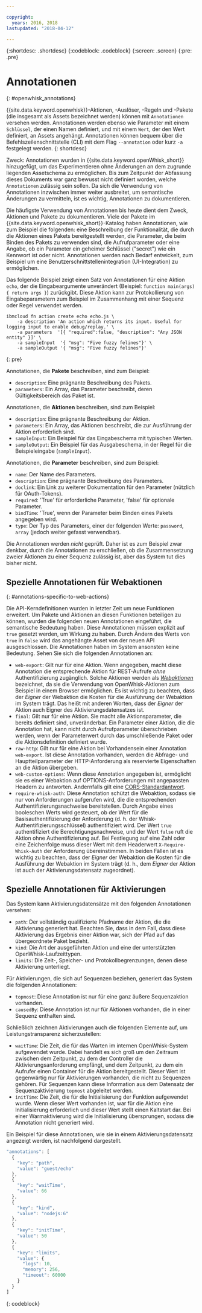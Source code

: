```yaml
---

copyright:
  years: 2016, 2018
lastupdated: "2018-04-12"

---
```


{:shortdesc: .shortdesc}
{:codeblock: .codeblock}
{:screen: .screen}
{:pre: .pre}

# Annotationen
{: #openwhisk_annotations}

{{site.data.keyword.openwhisk}}-Aktionen, -Auslöser, -Regeln und -Pakete (die insgesamt als Assets bezeichnet werden) können mit `Annotationen` versehen werden. Annotationen werden ebenso wie Parameter mit einem `Schlüssel`, der einen Namen definiert, und mit einem `Wert`, der den Wert definiert, an Assets angehängt. Annotationen können bequem über die Befehlszeilenschnittstelle (CLI) mit dem Flag `--annotation` oder kurz `-a` festgelegt werden.
{: shortdesc}

Zweck: Annotationen wurden in {{site.data.keyword.openWhisk_short}} hinzugefügt, um das Experimentieren ohne Änderungen an dem zugrunde liegenden Assetschema zu ermöglichen. Bis zum Zeitpunkt der Abfassung dieses Dokuments war ganz bewusst nicht definiert worden, welche `Annotationen` zulässig sein sollen. Da sich die Verwendung von Annotationen inzwischen immer weiter ausbreitet, um semantische Änderungen zu vermitteln, ist es wichtig, Annotationen zu dokumentieren.

Die häufigste Verwendung von Annotationen bis heute dient dem Zweck, Aktionen und Pakete zu dokumentieren. Viele der Pakete im {{site.data.keyword.openwhisk_short}}-Katalog haben Annotationen, wie zum Beispiel die folgenden: eine Beschreibung der Funktionalität, die durch die Aktionen eines Pakets bereitgestellt werden, die Parameter, die beim Binden des Pakets zu verwenden sind, die Aufrufparameter oder eine Angabe, ob ein Parameter ein geheimer Schlüssel ("secret") wie ein Kennwort ist oder nicht. Annotationen werden nach Bedarf entwickelt, zum Beispiel um eine Benutzerschnittstellenintegration (UI-Integration) zu ermöglichen.

Das folgende Beispiel zeigt einen Satz von Annotationen für eine Aktion `echo`, der die Eingabeargumente unverändert (Beispiel: `function main(args) { return args }`) zurückgibt. Diese Aktion kann zur Protokollierung von Eingabeparametern zum Beispiel im Zusammenhang mit einer Sequenz oder Regel verwendet werden.
```
ibmcloud fn action create echo echo.js \
    -a description 'An action which returns its input. Useful for logging input to enable debug/replay.' \
    -a parameters  '[{ "required":false, "description": "Any JSON entity" }]' \
    -a sampleInput  '{ "msg": "Five fuzzy felines"}' \
    -a sampleOutput '{ "msg": "Five fuzzy felines"}'
```
{: pre}

Annotationen, die **Pakete** beschreiben, sind zum Beispiel:

- `description`: Eine prägnante Beschreibung des Pakets.
- `parameters`: Ein Array, das Parameter beschreibt, deren Gültigkeitsbereich das Paket ist.

Annotationen, die **Aktionen** beschreiben, sind zum Beispiel:

- `description`: Eine prägnante Beschreibung der Aktion.
- `parameters`: Ein Array, das Aktionen beschreibt, die zur Ausführung der Aktion erforderlich sind.
- `sampleInput`: Ein Beispiel für das Eingabeschema mit typischen Werten.
- `sampleOutput`: Ein Beispiel für das Ausgabeschema, in der Regel für die Beispieleingabe (`sampleInput`).

Annotationen, die **Parameter** beschreiben, sind zum Beispiel:

- `name`: Der Name des Parameters.
- `description`: Eine prägnante Beschreibung des Parameters.
- `doclink`: Ein Link zu weiterer Dokumentation für den Parameter (nützlich für OAuth-Tokens).
- `required`: 'True' für erforderliche Parameter, 'false' für optionale Parameter.
- `bindTime`: 'True', wenn der Parameter beim Binden eines Pakets angegeben wird.
- `type`: Der Typ des Parameters, einer der folgenden Werte: `password`, `array` (jedoch weiter gefasst verwendbar).

Die Annotationen werden _nicht_ geprüft. Daher ist es zum Beispiel zwar denkbar, durch die Annotationen zu erschließen, ob die Zusammensetzung zweier Aktionen zu einer Sequenz zulässig ist, aber das System tut dies bisher nicht.

## Spezielle Annotationen für Webaktionen
{: #annotations-specific-to-web-actions}

Die API-Kerndefinitionen wurden in letzter Zeit um neue Funktionen erweitert. Um Pakete und Aktionen an diesen Funktionen beteiligen zu können, wurden die folgenden neuen Annotationen eingeführt, die semantische Bedeutung haben. Diese Annotationen müssen explizit auf `true` gesetzt werden, um Wirkung zu haben. Durch Ändern des Werts von `true` in `false` wird das angehängte Asset von der neuen API ausgeschlossen. Die Annotationen haben im System ansonsten keine Bedeutung. Sehen Sie sich die folgenden Annotationen an:

- `web-export`: Gilt nur für eine Aktion. Wenn angegeben, macht diese Annotation die entsprechende Aktion für REST-Aufrufe _ohne_ Authentifizierung zugänglich. Solche Aktionen werden als [_Webaktionen_](openwhisk_webactions.html) bezeichnet, da sie die Verwendung von OpenWhisk-Aktionen zum Beispiel in einem Browser ermöglichen. Es ist wichtig zu beachten, dass der _Eigner_ der Webaktion die Kosten für die Ausführung der Webaktion im System trägt. Das heißt mit anderen Worten, dass der _Eigner_ der Aktion auch Eigner des Aktivierungsdatensatzes ist.
- `final`: Gilt nur für eine Aktion. Sie macht alle Aktionsparameter, die bereits definiert sind, unveränderbar. Ein Parameter einer Aktion, die die Annotation hat, kann nicht durch Aufrufparameter überschrieben werden, wenn der Parameterwert durch das umschließende Paket oder die Aktionsdefinition definiert wurde.
- `raw-http`: Gilt nur für eine Aktion bei Vorhandensein einer Annotation `web-export`. Ist diese Annotation vorhanden, werden die Abfrage- und Hauptteilparameter der HTTP-Anforderung als reservierte Eigenschaften an die Aktion übergeben.
- `web-custom-options`: Wenn diese Annotation angegeben ist, ermöglicht sie es einer Webaktion auf OPTIONS-Anforderungen mit angepassten Headern zu antworten. Andernfalls gilt eine [CORS-Standardantwort](openwhisk_webactions.html#options-requests).
- `require-whisk-auth`: Diese Annotation schützt die Webaktion, sodass sie nur von Anforderungen aufgerufen wird, die die entsprechenden Authentifizierungsnachweise bereitstellen. Durch Angabe eines booleschen Werts wird gesteuert, ob der Wert für die Basisauthentifizierung der Anforderung (d. h. der Whisk-Authentifizierungsschlüssel) authentifiziert wird. Der Wert `true` authentifiziert die Berechtigungsnachweise, und der Wert `false` ruft die Aktion ohne Authentifizierung auf. Bei Festlegung auf eine Zahl oder eine Zeichenfolge muss dieser Wert mit dem Headerwert `X-Require-Whisk-Auth` der Anforderung übereinstimmen. 
In beiden Fällen ist es wichtig zu beachten, dass der _Eigner_ der Webaktion die Kosten für die Ausführung der Webaktion im System trägt (d. h., dem _Eigner_ der Aktion ist auch der Aktivierungsdatensatz zugeordnet).

## Spezielle Annotationen für Aktivierungen

Das System kann Aktivierungsdatensätze mit den folgenden Annotationen versehen:

- `path`: Der vollständig qualifizierte Pfadname der Aktion, die die Aktivierung generiert hat. Beachten Sie, dass in dem Fall, dass diese Aktivierung das Ergebnis einer Aktion war, sich der Pfad auf das übergeordnete Paket bezieht.
- `kind`: Die Art der ausgeführten Aktion und eine der unterstützten OpenWhisk-Laufzeittypen.
- `limits`: Die Zeit-, Speicher- und Protokollbegrenzungen, denen diese Aktivierung unterliegt.

Für Aktivierungen, die sich auf Sequenzen beziehen, generiert das System die folgenden Annotationen:

- `topmost`: Diese Annotation ist nur für eine ganz äußere Sequenzaktion vorhanden.
- `causedBy`: Diese Annotation ist nur für Aktionen vorhanden, die in einer Sequenz enthalten sind.

Schließlich zeichnen Aktivierungen auch die folgenden Elemente auf, um Leistungstransparenz sicherzustellen:

- `waitTime`: Die Zeit, die für das Warten im internen OpenWhisk-System aufgewendet wurde. Dabei handelt es sich groß um den Zeitraum zwischen dem Zeitpunkt, zu dem der Controller die Aktivierungsanforderung empfängt, und dem Zeitpunkt, zu dem ein Aufrufer einen Container für die Aktion bereitgestellt. Dieser Wert ist gegenwärtig nur für Aktivierungen vorhanden, die nicht zu Sequenzen gehören. Für Sequenzen kann diese Information aus dem Datensatz der Sequenzaktivierung `topmost` abgeleitet werden.
- `initTime`: Die Zeit, die für die Initialisierung der Funktion aufgewendet wurde. Wenn dieser Wert vorhanden ist, war für die Aktion eine Initialisierung erforderlich und dieser Wert stellt einen Kaltstart dar. Bei einer Warmaktivierung wird die Initialisierung übersprungen, sodass die Annotation nicht generiert wird.

Ein Beispiel für diese Annotationen, wie sie in einem Aktivierungsdatensatz angezeigt werden, ist nachfolgend dargestellt.

```javascript
"annotations": [
  {
    "key": "path",
    "value": "guest/echo"
  },
  {
    "key": "waitTime",
    "value": 66
  },
  {
    "key": "kind",
    "value": "nodejs:6"
  },
  {
    "key": "initTime",
    "value": 50
  },
  {
    "key": "limits",
    "value": {
      "logs": 10,
      "memory": 256,
      "timeout": 60000
    }
  }
]
```
{: codeblock}
